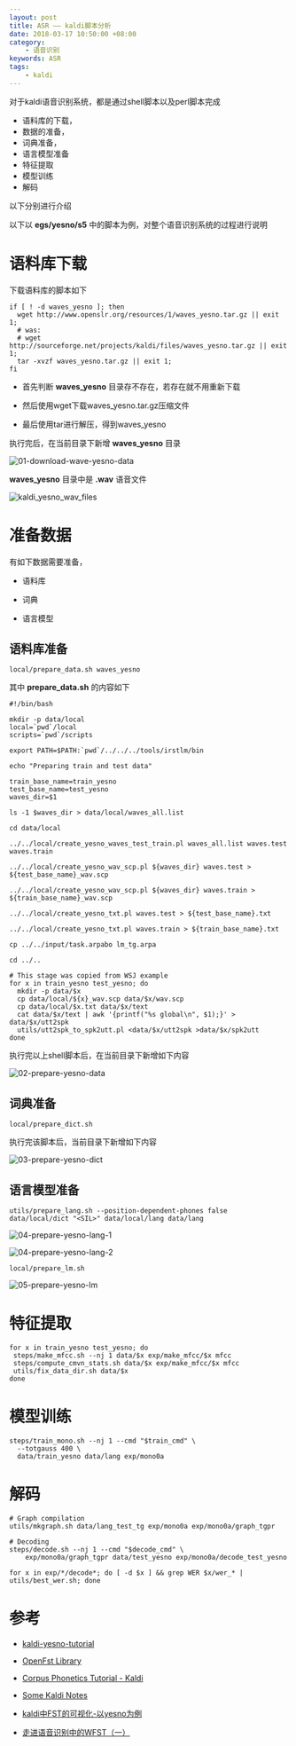 ```yaml
---
layout: post
title: ASR —— kaldi脚本分析
date: 2018-03-17 10:50:00 +08:00
category:
    - 语音识别
keywords: ASR
tags:
    - kaldi
---
```


对于kaldi语音识别系统，都是通过shell脚本以及perl脚本完成

- 语料库的下载，
- 数据的准备，
- 词典准备，
- 语言模型准备
- 特征提取
- 模型训练
- 解码

以下分别进行介绍

以下以 **egs/yesno/s5** 中的脚本为例，对整个语音识别系统的过程进行说明

# 语料库下载

下载语料库的脚本如下

```shell
if [ ! -d waves_yesno ]; then
  wget http://www.openslr.org/resources/1/waves_yesno.tar.gz || exit 1;
  # was:
  # wget http://sourceforge.net/projects/kaldi/files/waves_yesno.tar.gz || exit 1;
  tar -xvzf waves_yesno.tar.gz || exit 1;
fi
```

- 首先判断 **waves_yesno** 目录存不存在，若存在就不用重新下载

- 然后使用wget下载waves_yesno.tar.gz压缩文件

- 最后使用tar进行解压，得到waves_yesno

执行完后，在当前目录下新增 **waves_yesno** 目录

![01-download-wave-yesno-data](/images/kaldi/01-download-wave-yesno-data.png)

**waves_yesno** 目录中是 **.wav** 语音文件

![kaldi_yesno_wav_files](/images/kaldi/kaldi_yesno_wav_files.png)

# 准备数据

有如下数据需要准备，

- 语料库

- 词典

- 语言模型


## 语料库准备

```shell
local/prepare_data.sh waves_yesno
```

其中 **prepare_data.sh** 的内容如下

```shell
#!/bin/bash

mkdir -p data/local
local=`pwd`/local
scripts=`pwd`/scripts

export PATH=$PATH:`pwd`/../../../tools/irstlm/bin

echo "Preparing train and test data"

train_base_name=train_yesno
test_base_name=test_yesno
waves_dir=$1

ls -1 $waves_dir > data/local/waves_all.list

cd data/local

../../local/create_yesno_waves_test_train.pl waves_all.list waves.test waves.train

../../local/create_yesno_wav_scp.pl ${waves_dir} waves.test > ${test_base_name}_wav.scp

../../local/create_yesno_wav_scp.pl ${waves_dir} waves.train > ${train_base_name}_wav.scp

../../local/create_yesno_txt.pl waves.test > ${test_base_name}.txt

../../local/create_yesno_txt.pl waves.train > ${train_base_name}.txt

cp ../../input/task.arpabo lm_tg.arpa

cd ../..

# This stage was copied from WSJ example
for x in train_yesno test_yesno; do
  mkdir -p data/$x
  cp data/local/${x}_wav.scp data/$x/wav.scp
  cp data/local/$x.txt data/$x/text
  cat data/$x/text | awk '{printf("%s global\n", $1);}' > data/$x/utt2spk
  utils/utt2spk_to_spk2utt.pl <data/$x/utt2spk >data/$x/spk2utt
done
```

执行完以上shell脚本后，在当前目录下新增如下内容

![02-prepare-yesno-data](/images/kaldi/02-prepare-yesno-data.png)

## 词典准备

```shell
local/prepare_dict.sh
```

执行完该脚本后，当前目录下新增如下内容

![03-prepare-yesno-dict](/images/kaldi/03-prepare-yesno-dict.png)

## 语言模型准备

```shell
utils/prepare_lang.sh --position-dependent-phones false data/local/dict "<SIL>" data/local/lang data/lang
```

![04-prepare-yesno-lang-1](/images/kaldi/04-prepare-yesno-lang-1.png)

![04-prepare-yesno-lang-2](/images/kaldi/04-prepare-yesno-lang-2.png)

```shell
local/prepare_lm.sh
```

![05-prepare-yesno-lm](/images/kaldi/05-prepare-yesno-lm.png)

# 特征提取

```shell
for x in train_yesno test_yesno; do
 steps/make_mfcc.sh --nj 1 data/$x exp/make_mfcc/$x mfcc
 steps/compute_cmvn_stats.sh data/$x exp/make_mfcc/$x mfcc
 utils/fix_data_dir.sh data/$x
done
```

# 模型训练

```shell
steps/train_mono.sh --nj 1 --cmd "$train_cmd" \
  --totgauss 400 \
  data/train_yesno data/lang exp/mono0a
```

# 解码

```shell
# Graph compilation  
utils/mkgraph.sh data/lang_test_tg exp/mono0a exp/mono0a/graph_tgpr

# Decoding
steps/decode.sh --nj 1 --cmd "$decode_cmd" \
    exp/mono0a/graph_tgpr data/test_yesno exp/mono0a/decode_test_yesno

for x in exp/*/decode*; do [ -d $x ] && grep WER $x/wer_* | utils/best_wer.sh; done
```


# 参考

- [kaldi-yesno-tutorial](https://github.com/keighrim/kaldi-yesno-tutorial)

- [OpenFst Library](http://www.openfst.org/twiki/bin/view/FST/WebHome)

- [Corpus Phonetics Tutorial - Kaldi](https://www.eleanorchodroff.com/tutorial/kaldi/kaldi-prereq.html)

- [Some Kaldi Notes](http://jrmeyer.github.io/asr/2016/02/01/Kaldi-notes.html)

- [kaldi中FST的可视化-以yesno为例](http://blog.csdn.net/u013677156/article/details/77893661)

- [走进语音识别中的WFST（一）](http://blog.csdn.net/l_b_yuan/article/details/50876340)
